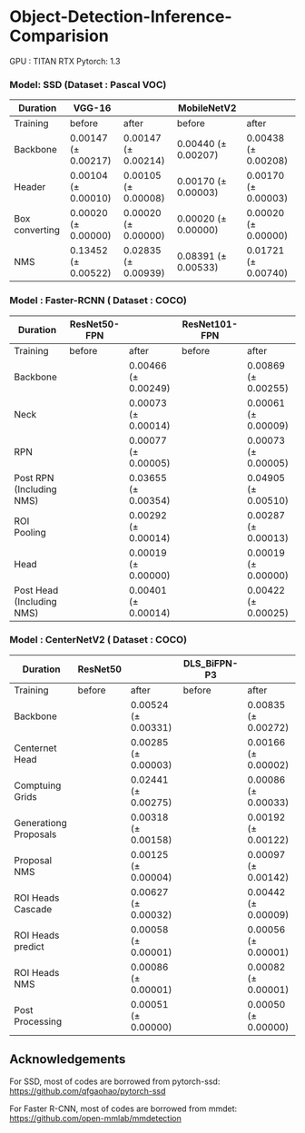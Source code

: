 # Object-Detection-Inference-Comparision

GPU : TITAN RTX
Pytorch: 1.3

### Model: SSD (Dataset : Pascal VOC)

| Duration        | VGG-16   || MobileNetV2    || 
|-----------------|---------|---------|-------|--------|
| Training        | before  | after  | before  | after |
| Backbone        |0.00147 (± 0.00217) | 0.00147 (± 0.00214)  | 0.00440 (± 0.00207) | 0.00438  (± 0.00208) |
| Header          |0.00104 (± 0.00010) | 0.00105 (± 0.00008)  | 0.00170 (± 0.00003)|  0.00170  (± 0.00003) |
| Box converting  |0.00020 (± 0.00000) | 0.00020 (± 0.00000) | 0.00020 (± 0.00000)|  0.00020  (± 0.00000) |
| NMS             |0.13452 (± 0.00522) | 0.02835 (± 0.00939)   | 0.08391 (± 0.00533)|  0.01721  (± 0.00740)|

### Model : Faster-RCNN  ( Dataset : COCO)
| Duration                 | ResNet50-FPN ||  ResNet101-FPN           || 
|-----------------         |---------|--------- |-------|--------|
| Training                 | before  | after    | before             | after                    |
| Backbone                 |         | 0.00466 (± 0.00249)         | | 0.00869 (± 0.00255)      |
| Neck                     |         | 0.00073 (± 0.00014)         | | 0.00061 (± 0.00009)      |
| RPN                      |         | 0.00077 (± 0.00005)         | | 0.00073 (± 0.00005)      |
| Post RPN (Including NMS) |         | 0.03655 (± 0.00354)         | | 0.04905 (± 0.00510)      |
| ROI Pooling              |         | 0.00292 (± 0.00014)         | | 0.00287 (± 0.00013)      |
| Head                     |         | 0.00019 (± 0.00000)         | | 0.00019 (± 0.00000)      |
| Post Head (Including NMS)|         | 0.00401 (± 0.00014)         | | 0.00422 (± 0.00025)      |


### Model : CenterNetV2  ( Dataset : COCO)

| Duration                 |  ResNet50           || DLS_BiFPN-P3  |  | 
|-----------------         |---------|--------- |-------|--------|
| Training                 | before  | after    | before  | after |
| Backbone                 |  | 0.00524 (± 0.00331)      | | 0.00835 (± 0.00272)|
| Centernet Head           |  | 0.00285 (± 0.00003)      | | 0.00166 (± 0.00002) |
| Comptuing Grids          |  | 0.02441 (± 0.00275)      | | 0.00086 (± 0.00033) |
| Generationg Proposals    |  | 0.00318 (± 0.00158)      | | 0.00192 (± 0.00122) |
| Proposal NMS             |  | 0.00125 (± 0.00004)      | | 0.00097 (± 0.00142) |
| ROI Heads Cascade        |  | 0.00627 (± 0.00032)      | | 0.00442 (± 0.00009) |
| ROI Heads predict        |  | 0.00058 (± 0.00001)      | | 0.00056 (± 0.00001) |
| ROI Heads NMS            |  | 0.00086 (± 0.00001)      | | 0.00082 (± 0.00001) |
| Post Processing          |  | 0.00051 (± 0.00000)      | | 0.00050 (± 0.00000) |




## Acknowledgements
For SSD, most of codes are borrowed from pytorch-ssd:
https://github.com/qfgaohao/pytorch-ssd

For Faster R-CNN, most of codes are borrowed from mmdet:
https://github.com/open-mmlab/mmdetection
